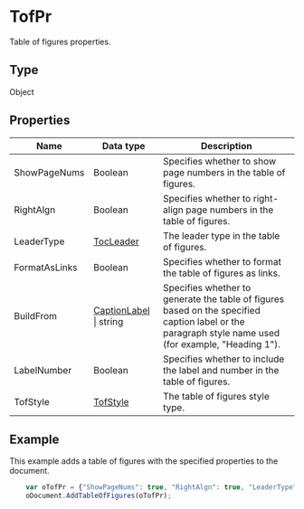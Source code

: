 # TofPr

Table of figures properties.

## Type

Object

## Properties

| **Name** | **Data type** | **Description** |
| ------------- | ------------- | ------------- |
| ShowPageNums | Boolean | Specifies whether to show page numbers in the table of figures. |
| RightAlgn | Boolean | Specifies whether to right-align page numbers in the table of figures. |
| LeaderType | [TocLeader](./TocLeader.md) | The leader type in the table of figures. |
| FormatAsLinks | Boolean | Specifies whether to format the table of figures as links. |
| BuildFrom | [CaptionLabel](./CaptionLabel.md) &#124; string | Specifies whether to generate the table of figures based on the specified caption label or the paragraph style name used (for example, "Heading 1"). |
| LabelNumber | Boolean | Specifies whether to include the label and number in the table of figures. |
| TofStyle | [TofStyle](./TofStyle.md) | The table of figures style type. |

## Example

This example adds a table of figures with the specified properties to the document.

```javascript
	var oTofPr = {"ShowPageNums": true, "RightAlgn": true, "LeaderType": "dot", "FormatAsLinks": true, "BuildFrom": "Figure", "LabelNumber": true, "TofStyle": "distinctive"};
	oDocument.AddTableOfFigures(oTofPr);
```